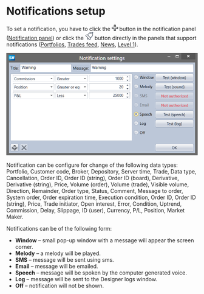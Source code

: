 # Notifications setup

To set a notification, you have to click the ![Designer Creation tool 00](../../../images/designer_creation_tool_00.png) button in the notification panel ([Notification panel](notification_panel.md)) or click the ![Designer Alert Bell](../../../images/designer_alert_bell.png) button directly in the panels that support notifications ([Portfolios](../user_interface/portfolios.md), [Trades feed](../user_interface/components/trades_feed.md), [News](../user_interface/components/news.md), [Level 1](../user_interface/components/level_1.md)).

![Designer Notifications Setting](../../../images/designer_notifications_setting.png)

Notification can be configure for change of the following data types: Portfolio, Customer code, Broker, Depository, Server time, Trade, Data type, Cancellation, Order ID, Order ID (string), Order ID (board), Derivative, Derivative (string), Price, Volume (order), Volume (trade), Visible volume, Direction, Remainder, Order type, Status, Comment, Message to order, System order, Order expiration time, Execution condition, Order ID, Order ID (string), Price, Trade initiator, Open interest, Error, Condition, Uptrend, Commission, Delay, Slippage, ID (user), Currency, P\/L, Position, Market Maker.

Notifications can be of the following form:

- **Window** – small pop\-up window with a message will appear the screen corner.
- **Melody** – a melody will be played.
- **SMS** – message will be sent using sms.
- **Email** – message will be emailed.
- **Speech** – message will be spoken by the computer generated voice.
- **Log** – message will be sent to the Designer logs window.
- **Off** – notification will not be shown.
